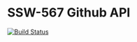 # SSW-567 Github API
 
[![Build Status](https://travis-ci.org/A-very-Cunning-ham/SSW-567-Triangles.svg?branch=main)](https://travis-ci.org/A-very-Cunning-ham/SSW-567-Triangles)